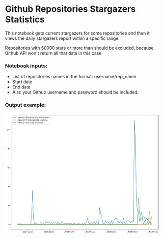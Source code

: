# Github Repositories Stargazers Statistics

This notebook gets current stargazers for some repositories and then it views the daily stargazers report within a specific range.

Repositories with 50000 stars or more than should be excluded, because Github API won't return all that data in this case.

### Notebook inputs:

- List of repositories names in the format: username/rep_name
- Start date
- End date
- Also your Github username and password should be included.

### Output example:

![](Example.png)